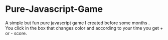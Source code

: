 # Pure-Javascript-Game
A simple but fun pure javascript game I created before some months . <br />
You click in the box that changes color and according to your time you get + or - score.


